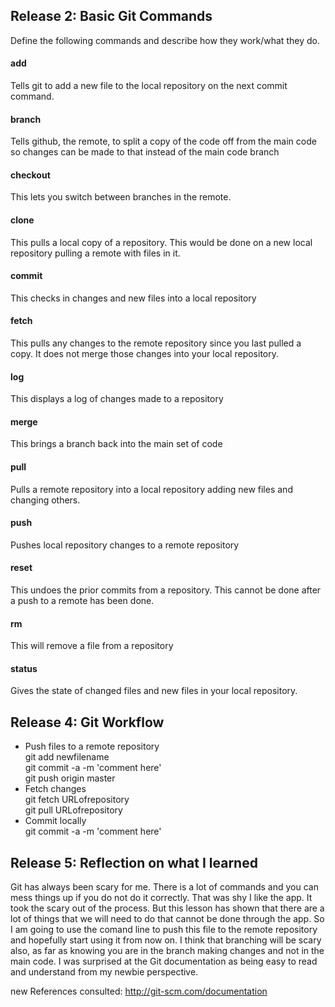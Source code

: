 ## Release 2: Basic Git Commands
Define the following commands and describe how they work/what they do.  


#### add
Tells git to add a new file to the local repository on the next commit command. 

#### branch
Tells github, the remote, to split a copy of the code off from the main code so changes can be made to that instead of the main code branch

#### checkout
This lets you switch between branches in the remote. 

#### clone
This pulls a local copy of a repository. This would be done on a new local repository pulling a remote with files in it.

#### commit
This checks in changes and new files into a local repository

#### fetch
This pulls any changes to the remote repository since you last pulled a copy. It does not merge those changes into your local repository.

#### log
This displays a log of changes made to a repository

#### merge
This brings a branch back into the main set of code

#### pull
Pulls a remote repository into a local repository adding new files and changing others.

#### push
Pushes local repository changes to a remote repository

#### reset
This undoes the prior commits from a repository. This cannot be done after a push to a remote has been done.

#### rm
This will remove a file from a repository

#### status
Gives the state of changed files and new files in your local repository.

## Release 4: Git Workflow

- Push files to a remote repository<br>
	git add newfilename<br>
	git commit -a -m 'comment here'<br>
	git push origin master<br>
- Fetch changes<br>
	git fetch URLofrepository<br>
	git pull URLofrepository<br>
- Commit locally<br>
	git commit -a -m 'comment here'<br>

## Release 5: Reflection on what I learned
Git has always been scary for me. There is a lot of commands and you can mess things up if you do not do it correctly. That was shy I like the app. It took the scary out of the process. But this lesson has shown that there are a lot of things that we will need to do that cannot be done through the app. So I am going to use the comand line to push this file to the remote repository and hopefully start using it from now on. I think that branching will be scary also, as far as knowing you are in the branch making changes and not in the main code. I was surprised at the Git documentation as being easy to read and understand from my newbie perspective.

new References consulted:
http://git-scm.com/documentation



